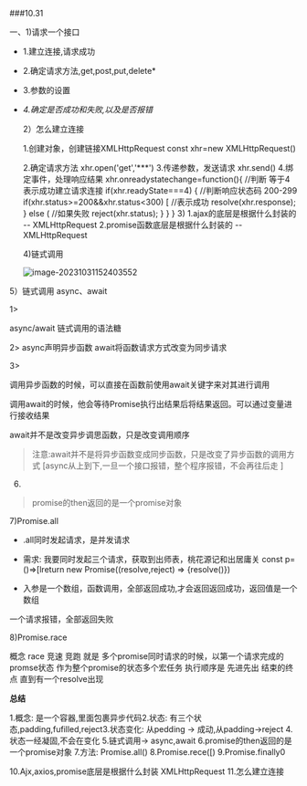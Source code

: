 ###10.31

一、1)请求一个接口

* 1.建立连接,请求成功

* 2.确定请求方法,get,post,put,delete*

* 3.参数的设置

* *4.确定是否成功和失败,以及是否报错*

  2）怎么建立连接

  1.创建对象，创建链接XMLHttpRequest
  const xhr=new XMLHttpRequest()

  2.确定请求方法
  xhr.open('get','***')
  3.传递参数，发送请求
  xhr.send()
  4.绑定事件，处理响应结果
  xhr.onreadystatechange=function(){
    //判断 等于4表示成功建立请求连接
  if(xhr.readyState===4) {
    //判断响应状态码 200-299
  if(xhr.status>=200&&xhr.status<300) [
    //表示成功
  resolve(xhr.response);
  } else (
  //如果失败
  reject(xhr.status);
  }
  }
  }
  3)
  1.ajax的底层是根据什么封装的 -- XMLHttpRequest
  2.promise函数底层是根据什么封装的 -- XMLHttpRequest

  4)链式调用

  ![image-20231031152403552](C:\Users\86152\AppData\Roaming\Typora\typora-user-images\image-20231031152403552.png)

5）链式调用  async、await

1>

async/await 链式调用的语法糖

2>
async声明异步函数
await将函数请求方式改变为同步请求

3>

调用异步函数的时候，可以直接在函数前使用await关键字来对其进行调用

调用await的时候，他会等待Promise执行出结果后将结果返回。可以通过变量进行接收结果

await并不是改变异步调思函数，只是改变调用顺序

>注意:await并不是将异步函数变成同步函数，只是改变了异步函数的调用方式     [async从上到下,一旦一个接口报错，整个程序报错，不会再往后走  ]

6)

>promise的then返回的是一个promise对象



7)Promise.all


* .all同时发起请求，是并发请求

* 需求: 我要同时发起三个请求，获取到出师表，桃花源记和出居庸关
 const p=()=>[lreturn new Promise((resolve,reject) => {resolve()})

*  入参是一个数组，函数调用，全部返回成功,才会返回返回成功，返回值是一个数组

一个请求报错，全部返回失败



8)Promise.race

概念
race 竞速 竞跑
就是 多个promise同时请求的时候，以第一个请求完成的promse状态 作为整个promise的状态多个宏任务 执行顺序是 先进先出
结束的终点 直到有一个resolve出现

**总结**

1.概念: 是一个容器,里面包裹异步代码2.状态: 有三个状态,padding,fufilled,reject3.状态变化: 从pedding -> 成动,从padding->reject
4.状态一经凝固,不会在变化
5.链式调用-> async,await
6.promise的then返回的是一个promise对象
7.方法: Promise.all()
8.Promise.rece([)
9.Promise.finally0

10.Ajx,axios,promise底层是根据什么封装   XMLHttpRequest
11.怎么建立连接